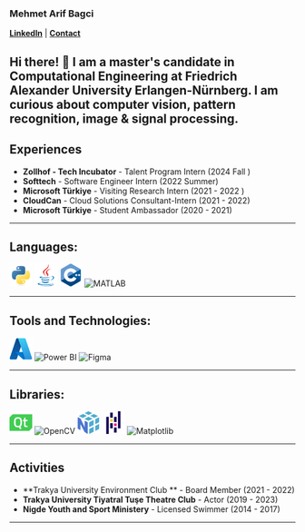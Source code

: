 ### Mehmet Arif Bagci
[**LinkedIn**](https://www.linkedin.com/in/mehmetarifbagci/) | [**Contact**](arif.bagci@hotmail.com) 

Hi there! 👋 I am a master's candidate in Computational Engineering at Friedrich Alexander University Erlangen-Nürnberg. I am curious about computer vision, pattern recognition, image & signal processing.
---

## Experiences
- **Zollhof - Tech Incubator** - Talent Program Intern (2024 Fall )
- **Softtech** - Software Engineer Intern (2022 Summer)
- **Microsoft Türkiye** - Visiting Research Intern (2021 - 2022 )
- **CloudCan** - Cloud Solutions Consultant-Intern (2021 - 2022)
- **Microsoft Türkiye** - Student Ambassador (2020 - 2021)


---


## Languages:
<p align="left">
  <img src="https://raw.githubusercontent.com/devicons/devicon/master/icons/python/python-original.svg" alt="Python" width="40" height="40" />
  <img src="https://raw.githubusercontent.com/devicons/devicon/master/icons/java/java-original.svg" alt="Java" width="40" height="40" />
  <img src="https://raw.githubusercontent.com/devicons/devicon/master/icons/cplusplus/cplusplus-original.svg" alt="C++" width="40" height="40" />
  <img src="https://upload.wikimedia.org/wikipedia/commons/2/21/Matlab_Logo.png" alt="MATLAB" width="40" height="40" />
</p>

---

## Tools and Technologies:
<p align="left">
  <img src="https://raw.githubusercontent.com/devicons/devicon/master/icons/azure/azure-original.svg" alt="Microsoft Azure" width="40" height="40" />
  <img src="https://upload.wikimedia.org/wikipedia/commons/c/cf/New_Power_BI_Logo.svg" alt="Power BI" width="40" height="40" />
  <img src="https://upload.wikimedia.org/wikipedia/commons/3/33/Figma-logo.svg" alt="Figma" width="40" height="40" />
</p>


---


## Libraries:
<p align="left">
  <img src="https://raw.githubusercontent.com/devicons/devicon/master/icons/qt/qt-original.svg" alt="PyQt5" width="40" height="40" />
  <img src="https://raw.githubusercontent.com/opencv/opencv/master/doc/opencv-logo.png" alt="OpenCV" width="40" height="40" />
  <img src="https://raw.githubusercontent.com/devicons/devicon/master/icons/numpy/numpy-original.svg" alt="NumPy" width="40" height="40" />
  <img src="https://raw.githubusercontent.com/devicons/devicon/master/icons/pandas/pandas-original.svg" alt="Pandas" width="40" height="40" />
  <img src="https://matplotlib.org/stable/_images/sphx_glr_logos2_001.png" alt="Matplotlib" width="40" height="40" />
</p>


---

## Activities
- **Trakya University Environment Club ** - Board Member (2021 - 2022)
- **Trakya University Tiyatral Tuşe Theatre Club** - Actor (2019 - 2023)
- **Nigde Youth and Sport Ministery** - Licensed Swimmer (2014 - 2017)

---
